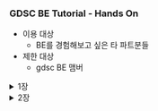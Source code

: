 ### GDSC BE Tutorial - Hands On

- 이용 대상
  - BE를 경험해보고 싶은 타 파트분들
- 제한 대상
  - gdsc BE 맴버

<details>
<summary>1장</summary>
<div markdown="1">

- 0단계 : 시작하기 전 
  - start.spring.io 라는 곳이 있다. 스프링이 뭔지

- 1단계 : Download

  1. java download
     - 아래 링크로 들어가서 **java 17버전**으로 다운로드 받아주세요!
     - [설치 link](https://www.oracle.com/java/technologies/downloads)
     - 환경 변수 설정 방법 window : https://coding-factory.tistory.com/838
     - 환경 변수 설정 방법 mac : https://gymdev.tistory.com/72
     - 설치가 완료된 후 java -version을 cmd에 입력하면 아래와 같이 java 17버전이 깔렸다고 나와야 합니다．
     - ![img_1.png](java_version.png)

  2. intellij 다운로드
     - 아래 링크로 들어가서 으로 다운로드 받아주세요!
     -[설치 link]() 

- 2단계 : 실행 

  1. spring project download 
     - [spring.io](https://start.spring.io/)에서 들어가서 아래와 같이 설정해주세요.
     - <img src = "start_spring.png" width="700">
     - 해당 화면과 같이 설정을 해주세요! 
       - 옆에 보이는 Spring Web은 Add Dependencies를 누르고 검색한 이후 선택하면 됩니다.
     - 이후 Generate를 눌러주세요!
  2. 스프링 첫 실행해보기
      - <img src="spring_play.png" width="600">
      - 재생 버튼 눌러보기!
      - http://localhost:8080/ 해당 url로 가보기
  3. resources/static/index.html
     - 해당 경로에 아래 사진과 같이 넣기!
     - <img src="static_index.png" width="700">
     - 다시 http://localhost:8080/ 해당 url로 가보기
     - 어떻게 바뀌었나요?

🔎　생각해보기
> 1. java 11 왜 선택할 수 없었을까요?
> 2. 어떻게 아무것도 안했는데 index.html이 보일까요?
> 3. http://localhost:8080/　에서　`:8080` 말고 다른 숫자로 바꿀 수 있는 방법이 있을까요?，　이 숫자가 어떤 의미였을까요?

위의 내용에 대한 답변은 pr로 남겨주세요　


1장을 해보고 해당 이유에 대해서 알게 된 정보를 pr로 올려주세요.

정말 수고하셨습니다! 



</div>
</details>

<details>
<summary>2장</summary>
<div markdown="1">

- 1단계 : 백엔드가 하는 일 
  - 백엔드가 하는 일을 무엇이라고 생각하시나요?
    - 백엔드 개발자의 주된 업무는 서버 측 애플리케이션을 개발하는 일입니다.
    - 개발 중 사용자가 필요로 하는 정보를 저장하고 관리하며 전달하는 역할을 수행한다고 생각하시면 됩니다. 
    - 즉, 서버, 데이터베이스, API 관련 일을 합니다.
    - 이번 챕터에서는 API에 대해 간단하게 알아보는 시간을 가져 보도록 하겠습니다.

  - API 란? 
    - API는 클라이언트의 요청을 서버에 전달하고, 서버의 결과물을 클라이언트에게 잘 돌려주는 역할을 합니다. 
    - 간단하게 서버와 클라이언트의 '중개자'라고 말할 수 있습니다.
    - ![api_image](api_image.png)


- 2단계 : 실습
  - 1장에서 다운로드 받은 스프링 프로젝트로 시작해 주세요.

### 📁 src/main/java/com/example/hello/

### HelloWorldApplication

```java
@SpringBootApplication
public class HelloworldApplication {

    public static void main(String[] args) {
        SpringApplication.run(HelloworldApplication.class, args);
    }

}
```


### 📁 src/main/java/com/example/hello/controller/

### GdscController

```java
@RestController
@RequestMapping("/api/v1")
public class GdscController {

    private final GdscService gdscService;

    public GdscController(GdscService gdscService) {
        this.gdscService = gdscService;
    }

    @GetMapping("/user")
    public ApiResponse callResponse(@RequestParam String username){
        return gdscService.madeMemberResponse(username);
    }

}
```

### 📁 src/main/java/com/example/hello/service/

### GdscService

```java
@Service
public class GdscService {
    public ApiResponse madeMemberResponse(String username) {
        return new ApiResponse(username, 본인나이를 넣어주세요, AUTHORITY.MEMBER);
    }
}
```


### 📁 src/main/java/com/example/hello/domain/

### Authority
```java
public enum Authority {
    MEMBER, CORE, LEAD;
}
```

### ApiResponse
```java
public record ApiResponse(String name, Integer age, AUTHORITY authority) {
}
```

- 3단계 : 결과화면
  - 1. 스프링 실행하고! 
  - 2. url 입력 : `localhost:8080/api/v1/user?username=아무개`
    - ![img_5.png](api_result.png)

🔎　생각해보기
1. 실습에서 사용되었던 URL 을 보시게 되면 queryParameter가 사용되었는데요. queryParameter가 무엇일까요?
2. api 개발하기 전 api명세서를 작성하게 됩니다. api 명세서는 왜 필요할까요?
3. naver.com 에 들어갔을 때 어떤 api들이 요청되고 있을까요? (아래 사진과 같이 크롬의 개발자 탭 > 네트워크 탭 > Fetch/XHR 클릭하고 확인)
![img_6.png](api_find_network_tab.png)

위의 내용에 대한 답변 및 질문은 pr로 남겨주세요.
1장을 해보고 해당 이유에 대해서 알게 된 정보를 pr로 올려주세요.

수고하셨습니다!
</div>
</details>